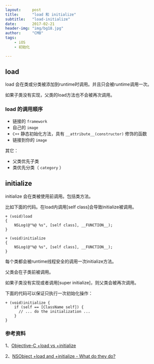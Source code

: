 ```yaml
---
layout:     post
title:      "load 和 initialize"
subtitle:   "load-initialize"
date:       2017-02-21
header-img: "img/bg18.jpg"
author:     "CMB"
tags:
    - iOS
    - 初始化

---
```


## load

load 会在类或分类被添加到runtime时调用。并且只会被runtime调用一次。

如果子类没有实现，父类的load方法也不会被再次调用。

### load 的调用顺序

* 链接的 `framework`
* 自己的 `image`
* `C++` 静态初始化方法，具有 `__attribute__(constructor)` 修饰的函数
* 链接到你的 `image`

其它：

* 父类优先子类
* 类优先分类（ `category` ）

## initialize

initialize 会在类被使用前调用。包括类方法。

比如下面的代码。在load内调用[self class]会导致initialize被调用。

```objc
+ (void)load
{
    NSLog(@"%@ %s", [self class], __FUNCTION__);
}

+ (void)initialize
{
    NSLog(@"%@ %s", [self class], __FUNCTION__);
}
```

每个类都会被runtime线程安全的调用一次initialize方法。

父类会在子类前被调用。

如果子类没有实现或者调用[super initialize]，则父类会被再次调用。

下面的代码可以保证只执行一次初始化操作：

```objc
+ (void)initialize {
	if (self == [ClassName self]) {
	  // ... do the initialization ...
	}
}
```

### 参考资料

1、[Objective-C +load vs +initialize](http://blog.leichunfeng.com/blog/2015/05/02/objective-c-plus-load-vs-plus-initialize/)

2、[NSObject +load and +initialize - What do they do?](http://stackoverflow.com/questions/13326435/nsobject-load-and-initialize-what-do-they-do)